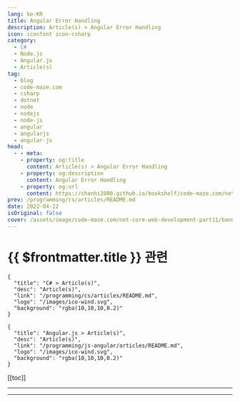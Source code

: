 ```yaml
---
lang: ko-KR
title: Angular Error Handling
description: Article(s) > Angular Error Handling
icon: iconfont icon-csharp
category: 
  - C#
  - Node.js
  - Angular.js
  - Article(s)
tag: 
  - blog
  - code-maze.com
  - csharp
  - dotnet
  - node
  - nodejs
  - node-js
  - angular
  - angularjs
  - angular-js
head:  
  - - meta:
    - property: og:title
      content: Article(s) > Angular Error Handling
    - property: og:description
      content: Angular Error Handling
    - property: og:url
      content: https://chanhi2000.github.io/bookshelf/code-maze.com/net-core-web-development-part11.html
prev: /programming/cs/articles/README.md
date: 2022-04-22
isOriginal: false
cover: /assets/image/code-maze.com/net-core-web-development-part11/banner.png
---
```


# {{ $frontmatter.title }} 관련

```component VPCard
{
  "title": "C# > Article(s)",
  "desc": "Article(s)",
  "link": "/programming/cs/articles/README.md",
  "logo": "/images/ico-wind.svg",
  "background": "rgba(10,10,10,0.2)"
}
```

```component VPCard
{
  "title": "Angular.js > Article(s)",
  "desc": "Article(s)",
  "link": "/programming/js-angular/articles/README.md",
  "logo": "/images/ico-wind.svg",
  "background": "rgba(10,10,10,0.2)"
}
```

[[toc]]

---

<SiteInfo
  name="Angular Error Handling"
  desc="This post is focused on Angular Error Handling while sending HTTP requests, by centralizing the error handling logic inside a service."
  url="https://code-maze.com/net-core-web-development-part11/"
  logo="/assets/image/code-maze.com/favicon.png"
  preview="/assets/image/code-maze.com/net-core-web-development-part11/banner.png"/>

<!-- TODO: 작성 -->

---

<TagLinks />